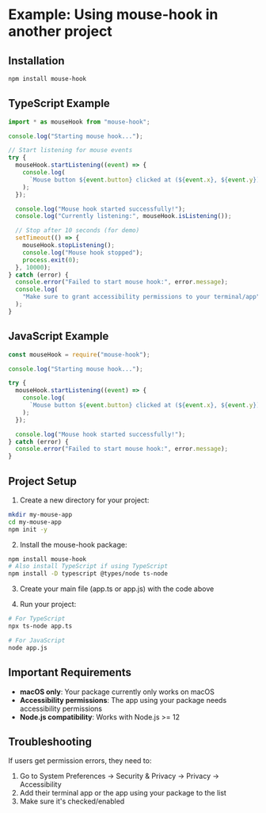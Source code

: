 # Example: Using mouse-hook in another project

## Installation

```bash
npm install mouse-hook
```

## TypeScript Example

```typescript
import * as mouseHook from "mouse-hook";

console.log("Starting mouse hook...");

// Start listening for mouse events
try {
  mouseHook.startListening((event) => {
    console.log(
      `Mouse button ${event.button} clicked at (${event.x}, ${event.y})`
    );
  });

  console.log("Mouse hook started successfully!");
  console.log("Currently listening:", mouseHook.isListening());

  // Stop after 10 seconds (for demo)
  setTimeout(() => {
    mouseHook.stopListening();
    console.log("Mouse hook stopped");
    process.exit(0);
  }, 10000);
} catch (error) {
  console.error("Failed to start mouse hook:", error.message);
  console.log(
    "Make sure to grant accessibility permissions to your terminal/app"
  );
}
```

## JavaScript Example

```javascript
const mouseHook = require("mouse-hook");

console.log("Starting mouse hook...");

try {
  mouseHook.startListening((event) => {
    console.log(
      `Mouse button ${event.button} clicked at (${event.x}, ${event.y})`
    );
  });

  console.log("Mouse hook started successfully!");
} catch (error) {
  console.error("Failed to start mouse hook:", error.message);
}
```

## Project Setup

1. Create a new directory for your project:

```bash
mkdir my-mouse-app
cd my-mouse-app
npm init -y
```

2. Install the mouse-hook package:

```bash
npm install mouse-hook
# Also install TypeScript if using TypeScript
npm install -D typescript @types/node ts-node
```

3. Create your main file (app.ts or app.js) with the code above

4. Run your project:

```bash
# For TypeScript
npx ts-node app.ts

# For JavaScript
node app.js
```

## Important Requirements

- **macOS only**: Your package currently only works on macOS
- **Accessibility permissions**: The app using your package needs accessibility permissions
- **Node.js compatibility**: Works with Node.js >= 12

## Troubleshooting

If users get permission errors, they need to:

1. Go to System Preferences → Security & Privacy → Privacy → Accessibility
2. Add their terminal app or the app using your package to the list
3. Make sure it's checked/enabled
